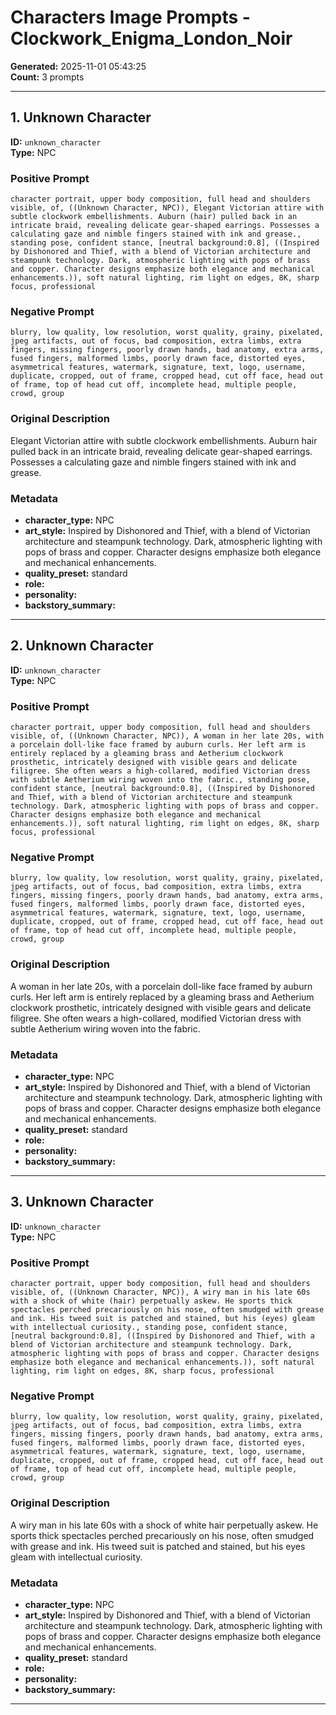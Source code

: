 # Characters Image Prompts - Clockwork_Enigma_London_Noir

**Generated:** 2025-11-01 05:43:25  
**Count:** 3 prompts

---

## 1. Unknown Character

**ID:** `unknown_character`  
**Type:** NPC  

### Positive Prompt

```
character portrait, upper body composition, full head and shoulders visible, of, ((Unknown Character, NPC)), Elegant Victorian attire with subtle clockwork embellishments. Auburn (hair) pulled back in an intricate braid, revealing delicate gear-shaped earrings. Possesses a calculating gaze and nimble fingers stained with ink and grease., standing pose, confident stance, [neutral background:0.8], ((Inspired by Dishonored and Thief, with a blend of Victorian architecture and steampunk technology. Dark, atmospheric lighting with pops of brass and copper. Character designs emphasize both elegance and mechanical enhancements.)), soft natural lighting, rim light on edges, 8K, sharp focus, professional
```

### Negative Prompt

```
blurry, low quality, low resolution, worst quality, grainy, pixelated, jpeg artifacts, out of focus, bad composition, extra limbs, extra fingers, missing fingers, poorly drawn hands, bad anatomy, extra arms, fused fingers, malformed limbs, poorly drawn face, distorted eyes, asymmetrical features, watermark, signature, text, logo, username, duplicate, cropped, out of frame, cropped head, cut off face, head out of frame, top of head cut off, incomplete head, multiple people, crowd, group
```

### Original Description

Elegant Victorian attire with subtle clockwork embellishments. Auburn hair pulled back in an intricate braid, revealing delicate gear-shaped earrings. Possesses a calculating gaze and nimble fingers stained with ink and grease.

### Metadata

- **character_type:** NPC
- **art_style:** Inspired by Dishonored and Thief, with a blend of Victorian architecture and steampunk technology. Dark, atmospheric lighting with pops of brass and copper. Character designs emphasize both elegance and mechanical enhancements.
- **quality_preset:** standard
- **role:** 
- **personality:** 
- **backstory_summary:** 

---

## 2. Unknown Character

**ID:** `unknown_character`  
**Type:** NPC  

### Positive Prompt

```
character portrait, upper body composition, full head and shoulders visible, of, ((Unknown Character, NPC)), A woman in her late 20s, with a porcelain doll-like face framed by auburn curls. Her left arm is entirely replaced by a gleaming brass and Aetherium clockwork prosthetic, intricately designed with visible gears and delicate filigree. She often wears a high-collared, modified Victorian dress with subtle Aetherium wiring woven into the fabric., standing pose, confident stance, [neutral background:0.8], ((Inspired by Dishonored and Thief, with a blend of Victorian architecture and steampunk technology. Dark, atmospheric lighting with pops of brass and copper. Character designs emphasize both elegance and mechanical enhancements.)), soft natural lighting, rim light on edges, 8K, sharp focus, professional
```

### Negative Prompt

```
blurry, low quality, low resolution, worst quality, grainy, pixelated, jpeg artifacts, out of focus, bad composition, extra limbs, extra fingers, missing fingers, poorly drawn hands, bad anatomy, extra arms, fused fingers, malformed limbs, poorly drawn face, distorted eyes, asymmetrical features, watermark, signature, text, logo, username, duplicate, cropped, out of frame, cropped head, cut off face, head out of frame, top of head cut off, incomplete head, multiple people, crowd, group
```

### Original Description

A woman in her late 20s, with a porcelain doll-like face framed by auburn curls. Her left arm is entirely replaced by a gleaming brass and Aetherium clockwork prosthetic, intricately designed with visible gears and delicate filigree. She often wears a high-collared, modified Victorian dress with subtle Aetherium wiring woven into the fabric.

### Metadata

- **character_type:** NPC
- **art_style:** Inspired by Dishonored and Thief, with a blend of Victorian architecture and steampunk technology. Dark, atmospheric lighting with pops of brass and copper. Character designs emphasize both elegance and mechanical enhancements.
- **quality_preset:** standard
- **role:** 
- **personality:** 
- **backstory_summary:** 

---

## 3. Unknown Character

**ID:** `unknown_character`  
**Type:** NPC  

### Positive Prompt

```
character portrait, upper body composition, full head and shoulders visible, of, ((Unknown Character, NPC)), A wiry man in his late 60s with a shock of white (hair) perpetually askew. He sports thick spectacles perched precariously on his nose, often smudged with grease and ink. His tweed suit is patched and stained, but his (eyes) gleam with intellectual curiosity., standing pose, confident stance, [neutral background:0.8], ((Inspired by Dishonored and Thief, with a blend of Victorian architecture and steampunk technology. Dark, atmospheric lighting with pops of brass and copper. Character designs emphasize both elegance and mechanical enhancements.)), soft natural lighting, rim light on edges, 8K, sharp focus, professional
```

### Negative Prompt

```
blurry, low quality, low resolution, worst quality, grainy, pixelated, jpeg artifacts, out of focus, bad composition, extra limbs, extra fingers, missing fingers, poorly drawn hands, bad anatomy, extra arms, fused fingers, malformed limbs, poorly drawn face, distorted eyes, asymmetrical features, watermark, signature, text, logo, username, duplicate, cropped, out of frame, cropped head, cut off face, head out of frame, top of head cut off, incomplete head, multiple people, crowd, group
```

### Original Description

A wiry man in his late 60s with a shock of white hair perpetually askew. He sports thick spectacles perched precariously on his nose, often smudged with grease and ink. His tweed suit is patched and stained, but his eyes gleam with intellectual curiosity.

### Metadata

- **character_type:** NPC
- **art_style:** Inspired by Dishonored and Thief, with a blend of Victorian architecture and steampunk technology. Dark, atmospheric lighting with pops of brass and copper. Character designs emphasize both elegance and mechanical enhancements.
- **quality_preset:** standard
- **role:** 
- **personality:** 
- **backstory_summary:** 

---

